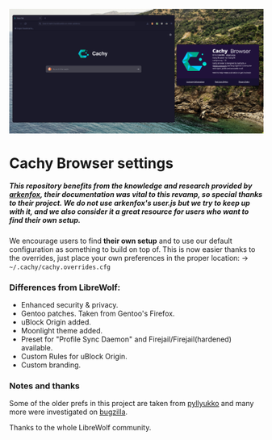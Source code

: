<img src="./preview.png" alt="Preview image"></img>

# Cachy Browser settings

##### This repository benefits from the knowledge and research provided by [arkenfox](https://github.com/arkenfox), their documentation was vital to this revamp, so special thanks to their project. We do not use arkenfox's user.js but we try to keep up with it, and we also consider it a great resource for users who want to find their own setup.

We encourage users to find **their own setup** and to use our default configuration as something to build on top of. This is now easier thanks to the overrides, just place your own preferences in the proper location:
-> `~/.cachy/cachy.overrides.cfg`

### Differences from LibreWolf:

- Enhanced security & privacy.
- Gentoo patches. Taken from Gentoo's Firefox.
- uBlock Origin added.
- Moonlight theme added.
- Preset for "Profile Sync Daemon" and Firejail/Firejail(hardened) available.
- Custom Rules for uBlock Origin.
- Custom branding.

### Notes and thanks

Some of the older prefs in this project are taken from [pyllyukko](https://github.com/pyllyukko/user.js/) and many more were investigated on [bugzilla](https://bugzilla.mozilla.org/home).

Thanks to the whole LibreWolf community.
